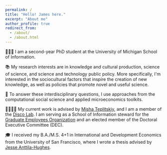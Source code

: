 ```yaml
---
permalink: /
title: "Hello! James here."
excerpt: "About me"
author_profile: true
redirect_from: 
  - /about/
  - /about.html
---
```


👨🏻‍💻 I am a second-year PhD student at the University of Michigan School of Information. 

📚 My research interests are in knowledge and cultural production, science of science, and science and technology public policy. More specifically, I'm interested in the sociocultural factors that inspire the creation of new knowledge, as well as policies that promote novel and useful science. 

🔬 To answer these interdisciplinary questions, I use approaches from the computational social science and applied microeconomics toolkits.

🫱🏽‍🫲🏼 My current work is advised by [Misha Teplitskiy](https://sites.google.com/view/teplitskiy), and I am a member of the [Disco Lab](https://www.discolab.org/). I am serving as a School of Information steward for the [Graduate Employees Organization](https://www.geo3550.org/) and an elected member of the Doctoral Executive Committee (DEC). 

🎓 I received my B.A./M.S. 4+1 in International and Development Economics from the University of San Francisco, where I wrote a thesis advised by [Jesse Anttila-Hughes](https://sites.google.com/site/jesseanttilahughes/).
